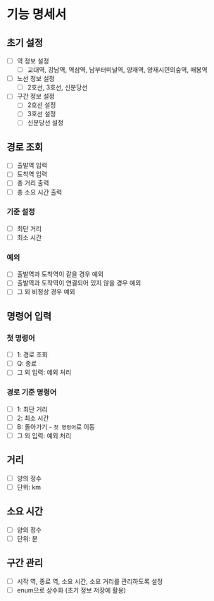 # 기능 명세서
## 초기 설정
- [ ] 역 정보 설정
  - [ ] 교대역, 강남역, 역삼역, 남부터미널역, 양재역, 양재시민의숲역, 매봉역
- [ ] 노선 정보 설정
  - [ ] 2호선, 3호선, 신분당선
- [ ] 구간 정보 설정
  - [ ] 2호선 설정
  - [ ] 3호선 설정
  - [ ] 신분당선 설정
## 경로 조회
- [ ] 출발역 입력
- [ ] 도착역 입력
- [ ] 총 거리 출력
- [ ] 총 소요 시간 출력
### 기준 설정
- [ ] 최단 거리
- [ ] 최소 시간
### 예외
- [ ] 출발역과 도착역이 같을 경우 예외
- [ ] 출발역과 도착역이 연결되어 있지 않을 경우 예외
- [ ] 그 외 비정상 경우 예외
## 명령어 입력
### 첫 명령어
- [ ] 1: 경로 조회
- [ ] Q: 종료
- [ ] 그 외 입력: 예외 처리
### 경로 기준 명령어
- [ ] 1: 최단 거리
- [ ] 2: 최소 시간
- [ ] B: 돌아가기 - `첫 명령어`로 이동
- [ ] 그 외 입력: 예외 처리
## 거리
- [ ] 양의 정수
- [ ] 단위: km
## 소요 시간
- [ ] 양의 정수
- [ ] 단위: 분
## 구간 관리
- [ ] 시작 역, 종료 역, 소요 시간, 소요 거리를 관리하도록 설정
- [ ] enum으로 상수화 (초기 정보 저장에 활용)
